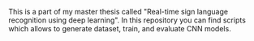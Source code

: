 This is a part of my master thesis called "Real-time sign language recognition using deep learning". In this repository you can find scripts which allows to generate dataset, train, and evaluate CNN models.
